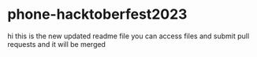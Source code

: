 # phone-hacktoberfest2023

hi this is the new updated readme file you can access files and submit pull requests and it will be merged 
